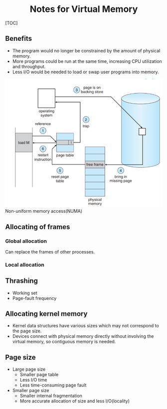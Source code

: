 # <center>Notes for Virtual Memory</center>

[TOC]

## Benefits

- The program would no longer be constrained by the amount of physical memory.
- More programs could be run at the same time, increasing CPU utilization and throughput.
- Less I/O would be needed to load or swap user programs into memory.

<div>
    <img src="Pic/Demand page.png">
</div>
Non-uniform memory access(NUMA)

## Allocating of frames

### Global allocation

Can replace the frames of other processes.

### Local allocation

## Thrashing

- Working set
- Page-fault frequency

## Allocating kernel memory

- Kernel data structures have various sizes which may not correspond to the page size.
- Devices connect with physical memory directly without involving the virtual memory, so contiguous memory is needed.

## Page size

- Large page size
  - Smaller page table
  - Less I/O time
  - Less time-consuming page fault
- Smaller page size
  - Smaller internal fragmentation
  - More accurate allocation of size and less I/O(locality)